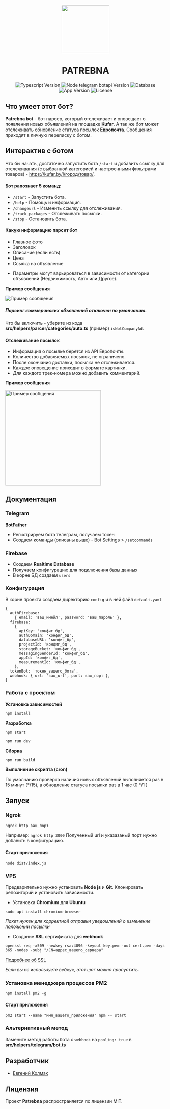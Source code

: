 <p align="center">
      <img src="https://i.ibb.co/G0FKZK1/free-icon-chat-bot-9732765.png" width="150">
</p>
<h1 align="center">PATREBNA</h1>

<p align="center">
   <img src="https://img.shields.io/badge/Typescript-%5E5.0.4-blue" alt="Typescript Version">
   <img src="https://img.shields.io/badge/Node%20telegram%20bot%20api-%5E0.61.0-blueviolet" alt="Node telegram botapi Version">
  <img src="https://img.shields.io/badge/DB-Firebase-important" alt="Database">
   <img src="https://img.shields.io/badge/Version-v2.3.1-9cf" alt="App Version">
   <img src="https://img.shields.io/badge/License-MIT-green" alt="License">
</p>

## Что умеет этот бот?

**Patrebna bot** - бот парсер, который  отслеживает и оповещает о появлении новых объявлений на площадке **Kufar**.
А так же бот может отслеживать обновление статуса посылок **Европочта**.
Сообщения приходят в личную переписку с ботом.

## Интерактив с ботом

Что бы начать, достаточно запустить бота `/start`  и добавить ссылку для отслеживания (с выбранной категорией и настроенными фильтрами товаров)  - https://kufar.by/l/город/товар/.

#### Бот рапознает 5 команд:

  - `/start` - Запустить бота.
  - `/help` - Помощь и информация.
  - `/changeurl` - Изменить ссылку для отслеживания.
  - `/track_packages` - Отслеживать поcылки.
  - `/stop` - Остановить бота.

#### Какую информацию парсит бот

- Главное фото 
- Заголовок
- Описание (если есть)
- Цена
- Ссылка на объявление

* Параметры могут варьироваться в зависимости от категории объявлений (Недвижимость, Авто или Другое).

**Пример сообщения** 

<img src="https://i.ibb.co/jZV3H3r/image.png" alt="Пример сообщения">

##### Парсинг коммерчиских объявлений отключен по умолчанию.

Что бы включить -  уберите из кода **src/helpers/parcer/categories/auto.ts** (пример)  `isNotCompanyAd`.

#### Отслеживание посылок

- Информация о посылке берется из API Европочты.
- Количество  добавляемых посылок, не ограничено.
- После окончания доставки, посылка не отслеживается.
- Каждое оповещение приходит в формате картинки.
- Для каждого трек-номера можно добавить комментарий.

**Пример сообщения**

<img src="https://i.ibb.co/VQ2mpMC/photo-2024-01-02-12-00-06.jpg" alt="Пример сообщения" width="300">

## Документация 

### Telegram

**BotFather**

 - Регистрируем бота телеграм, получаем токен  
 - Создаем команды (описаны выше) - Bot Settings >  `/setcommands`

### Firebase

- Создаем **Realtime Database**
- Получаем конфигурацию для подключения базы данных 
- В корне БД создаем `users` 

### Конфигурация 

В корне проекта создаем директорию `config` и в ней файл `default.yaml`

```
{
  authFirebase:
    { email: 'ваш_имейл', password: 'ваш_пароль' },
  firebase:
    {
      apiKey: 'конфиг_бд',
      authDomain: 'конфиг_бд',
      databaseURL: 'конфиг_бд',
      projectId: 'конфиг_бд',
      storageBucket: 'конфиг_бд',
      messagingSenderId: 'конфиг_бд',
      appId: 'конфиг_бд',
      measurementId: 'конфиг_бд',
    },
  tokenBot: 'токен_вашего_бота',
  webhook: { url: 'ваш_url', port: ваш_порт },
}
```
### Работа с проектом

**Установка зависимостей**
```
npm install
```
**Разработка**
```
npm start 
```
```
npm run dev 
```
**Сборка**
```
npm run build
```
**Выполнение скрипта (cron)**

По умолчанию проверка наличия новых объявлений выполняется раз в 15 минут (*/15), а обновление статуса посылки раз в 1 час (0 */1 )

## Запуск 

### Ngrok 

```
ngrok http ваш_порт
```
Например: `ngrok http 3000`  Полученный url и указазаный порт нужно добавить в конфигурацию.

#### Старт приложения
```
node dist/index.js
```

### VPS

Предварительно нужно установить **Node js** и **Git**. Клонировать репозиторий и установить зависимости.

- Установка **Chromium** для **Ubuntu** 

``` 
sudo apt install chromium-browser
```
*Пакет нужен для корректной отправки уведомлений о изменение положении посылки*

- Создание **SSL** сертификата для **webhook** 

```
openssl req -x509 -newkey rsa:4096 -keyout key.pem -out cert.pem -days 365 -nodes -subj "/CN=адрес_вашего_сервера"
```
[Подробнее об SSL](https://core.telegram.org/bots/self-signed)

*Если вы не используете вебхук, этот шаг можно пропустить.*

### Установка менеджера процессов PM2

```
npm install pm2 -g
```
#### Старт приложения

```
pm2 start --name "имя_вашего_приложения" npm -- start
```

### Альтернативный метод 

Замените метод работы бота с `webhook` на `pooling: true` в **src/helpers/telegram/bot.ts**


## Разработчик
- [Евгений Колмак](https://github.com/evgeniy-kolmak)

## Лицензия

Проект **Patrebna** распространяется по лицензии MIT.
